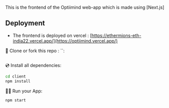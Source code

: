 This is the frontend of the Optiimind web-app which is made using [Next.js]

## Deployment
- The frontend is deployed on vercel : [https://ethermions-eth-india22.vercel.app/](https://optiimind.vercel.app/)

📄 Clone or fork this repo :
``:

```sh

```

💿 Install all dependencies:

```sh
cd client
npm install
```

🚴‍♂️ Run your App:

```sh
npm start
```

